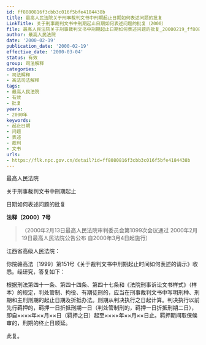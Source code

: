 ```yaml
---
id: ff8080816f3cbb3c016f5bfe4184438b
title: 最高人民法院关于刑事裁判文书中刑期起止日期如何表述问题的批复
LinkTitle: 关于刑事裁判文书中刑期起止日期如何表述问题的批复（2000）
file: 最高人民法院关于刑事裁判文书中刑期起止日期如何表述问题的批复_20000219_ff8080816f3cbb3c016f5bfe4184438b.docx
author: 最高人民法院
date: '2000-02-19'
publication_date: '2000-02-19'
effective_date: '2000-03-04'
status: 有效
group: 司法解释
categories:
- 司法解释
- 高法司法解释
tags:
- 最高人民法院
- 有效
- 批复
years:
- 2000年
keywords:
- 起止日期
- 问题
- 表述
- 裁判
- 文书
urls:
- https://flk.npc.gov.cn/detail?id=ff8080816f3cbb3c016f5bfe4184438b
---
```


最高人民法院

关于刑事裁判文书中刑期起止

日期如何表述问题的批复

**法释〔2000〕7号**

> （2000年2月13日最高人民法院审判委员会第1099次会议通过 2000年2月19日最高人民法院公告公布 自2000年3月4日起施行）

江西省高级人民法院：

你院赣高法〔1999〕第151号《关于裁判文书中刑期起止时间如何表述的请示》收悉。经研究，答复如下：

根据刑法第四十一条、第四十四条、第四十七条和《法院刑事诉讼文书样式》（样本）的规定，判处管制、拘役、有期徒刑的，应当在刑事裁判文书中写明刑种、刑期和主刑刑期的起止日期及折抵办法。刑期从判决执行之日起计算。判决执行以前先行羁押的，羁押一日折抵刑期一日（判处管制刑的，羁押一日折抵刑期二日），即自××××年××月××日（羁押之日）起至××××年××月××日止。羁押期间取保候审的，刑期的终止日顺延。

此复。
